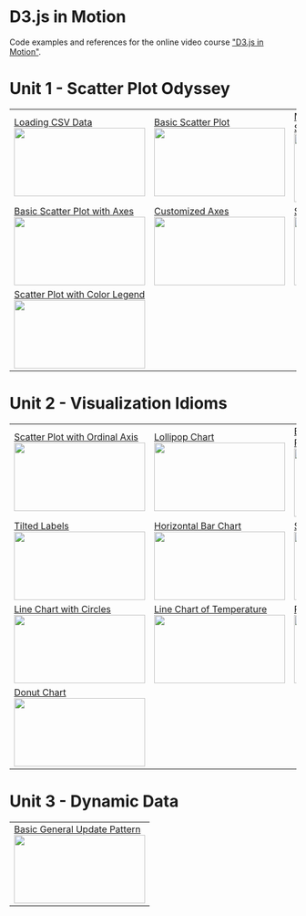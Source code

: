 # D3.js in Motion
Code examples and references for the online video course ["D3.js in Motion"](https://www.manning.com/livevideo/d3-js-in-motion).

# Unit 1 - Scatter Plot Odyssey

<table>
  <tr>
    <td>
      <a href="http://bl.ocks.org/curran/42ecc75c88515b382bacda3a525b20b6">Loading CSV Data
      <br><img width="230" height="120" src="http://bl.ocks.org/curran/raw/42ecc75c88515b382bacda3a525b20b6/thumbnail.png"></a>
    </td>
    <td>
      <a href="http://bl.ocks.org/curran/8c7538843c9ebd1330c347d332dc7f76">Basic Scatter Plot
      <br><img width="230" height="120" src="http://bl.ocks.org/curran/raw/8c7538843c9ebd1330c347d332dc7f76/thumbnail.png"></a>
    </td>
    <td>
      <a href="http://bl.ocks.org/curran/f4ca72a38bcbb5893d37ce48ed9d4796">Margin Convention with Scatter Plot
      <br><img width="230" height="120" src="http://bl.ocks.org/curran/raw/f4ca72a38bcbb5893d37ce48ed9d4796/thumbnail.png"></a>
    </td>
  </tr>
  <tr>
    <td>
      <a href="http://bl.ocks.org/curran/2f01f668410da7b0ea657b67cd461209">Basic Scatter Plot with Axes
      <br><img width="230" height="120" src="http://bl.ocks.org/curran/raw/2f01f668410da7b0ea657b67cd461209/thumbnail.png"></a>
    </td>
    <td>
      <a href="http://bl.ocks.org/curran/cd1da26cf42aea4429cf5e0d2406134f">Customized Axes
      <br><img width="230" height="120" src="http://bl.ocks.org/curran/raw/cd1da26cf42aea4429cf5e0d2406134f/thumbnail.png"></a>
    </td>
    <td>
      <a href="http://bl.ocks.org/curran/966ac9f212a8ceb1ea153fd1ee9f72c4">Scatter Plot Axis Labels
      <br><img width="230" height="120" src="http://bl.ocks.org/curran/raw/966ac9f212a8ceb1ea153fd1ee9f72c4/thumbnail.png"></a>
    </td>
  </tr>
  <tr>
    <td>
      <a href="http://bl.ocks.org/curran/ecb09f2605c7fbbadf0eeb75da5f0a6b">Scatter Plot with Color Legend
      <br><img width="230" height="120" src="http://bl.ocks.org/curran/raw/ecb09f2605c7fbbadf0eeb75da5f0a6b/thumbnail.png"></a>
    </td>
  </tr>
</table>

# Unit 2 - Visualization Idioms

<table>
  <tr>
    <td>
      <a href="http://bl.ocks.org/curran/76d8a075dee5420c01e35742f8598332">Scatter Plot with Ordinal Axis
      <br><img width="230" height="120" src="http://bl.ocks.org/curran/raw/76d8a075dee5420c01e35742f8598332/thumbnail.png"></a>
    </td>
    <td>
      <a href="http://bl.ocks.org/curran/d867264d468b323c2e76886d44e7e8f9">Lollipop Chart
      <br><img width="230" height="120" src="http://bl.ocks.org/curran/raw/d867264d468b323c2e76886d44e7e8f9/thumbnail.png"></a>
    </td>
    <td>
      <a href="http://bl.ocks.org/curran/372137cb593503f2f40a7aecc0f1cd4e">Bar Chart of Internet Users Per Country
      <br><img width="230" height="120" src="http://bl.ocks.org/curran/raw/372137cb593503f2f40a7aecc0f1cd4e/thumbnail.png"></a>
    </td>
  </tr>
  <tr>
    <td>
      <a href="http://bl.ocks.org/curran/167495acd7fcca38f697b683436cf6a2">Tilted Labels
      <br><img width="230" height="120" src="http://bl.ocks.org/curran/raw/167495acd7fcca38f697b683436cf6a2/thumbnail.png"></a>
    </td>
    <td>
      <a href="http://bl.ocks.org/curran/e842c1b64974666c60fc3e437f8c8cf9">Horizontal Bar Chart
      <br><img width="230" height="120" src="http://bl.ocks.org/curran/raw/e842c1b64974666c60fc3e437f8c8cf9/thumbnail.png"></a>
    </td>
    <td>
      <a href="http://bl.ocks.org/curran/3f2ff2e32652397de94d406460e240ce">Scatter Plot with Time Axis
      <br><img width="230" height="120" src="http://bl.ocks.org/curran/raw/3f2ff2e32652397de94d406460e240ce/thumbnail.png"></a>
    </td>
  </tr>
    <tr>
    <td>
      <a href="http://bl.ocks.org/curran/ba21316eafc6b84b22d1a5d49ad2a798">Line Chart with Circles
      <br><img width="230" height="120" src="http://bl.ocks.org/curran/raw/ba21316eafc6b84b22d1a5d49ad2a798/thumbnail.png"></a>
    </td>
    <td>
      <a href="http://bl.ocks.org/curran/90240a6d88bdb1411467b21ea0769029">Line Chart of Temperature
      <br><img width="230" height="120" src="http://bl.ocks.org/curran/raw/90240a6d88bdb1411467b21ea0769029/thumbnail.png"></a>
    </td>
    <td>
      <a href="http://bl.ocks.org/curran/74005576875677d78d73687e46fae030">Pie Chart
      <br><img width="230" height="120" src="http://bl.ocks.org/curran/raw/74005576875677d78d73687e46fae030/thumbnail.png"></a>
    </td>
  </tr>
  <tr>
    <td>
      <a href="http://bl.ocks.org/curran/fe735c750f55491c1ea80f022ba7d7cd">Donut Chart
      <br><img width="230" height="120" src="http://bl.ocks.org/curran/raw/fe735c750f55491c1ea80f022ba7d7cd/thumbnail.png"></a>
    </td>
  </tr>
</table>


# Unit 3 - Dynamic Data

<table>
  <tr>
    <td>
      <a href="http://bl.ocks.org/curran/65bb295d224a09f83fad6f9942ee4639">Basic General Update Pattern
      <br><img width="230" height="120" src="http://bl.ocks.org/curran/raw/65bb295d224a09f83fad6f9942ee4639/thumbnail.png"></a>
    </td>
  </tr>
</table>
